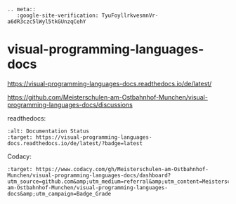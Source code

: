 ```{eval-rst}
.. meta::
   :google-site-verification: TyuFoyllrkvesmnVr-a6dR3czc5lWyl5tkGUnzqCehY

```

# visual-programming-languages-docs

<https://visual-programming-languages-docs.readthedocs.io/de/latest/>

<https://github.com/Meisterschulen-am-Ostbahnhof-Munchen/visual-programming-languages-docs/discussions>

readthedocs:

```{image} https://readthedocs.org/projects/visual-programming-languages-docs/badge/?version=latest
:alt: Documentation Status
:target: https://visual-programming-languages-docs.readthedocs.io/de/latest/?badge=latest
```

Codacy:

```{image} https://app.codacy.com/project/badge/Grade/be817b022b9a4f5c855f0d368927ba0a
:target: https://www.codacy.com/gh/Meisterschulen-am-Ostbahnhof-Munchen/visual-programming-languages-docs/dashboard?utm_source=github.com&amp;utm_medium=referral&amp;utm_content=Meisterschulen-am-Ostbahnhof-Munchen/visual-programming-languages-docs&amp;utm_campaign=Badge_Grade
```
